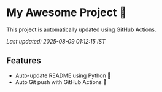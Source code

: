 # My Awesome Project 🚀

This project is automatically updated using GitHub Actions.

_Last updated: 2025-08-09 01:12:15 IST_

## Features
- Auto-update README using Python 🐍
- Auto Git push with GitHub Actions 🤖
